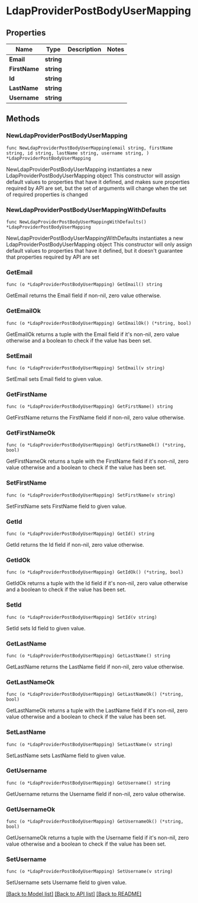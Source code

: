# LdapProviderPostBodyUserMapping

## Properties

Name | Type | Description | Notes
------------ | ------------- | ------------- | -------------
**Email** | **string** |  | 
**FirstName** | **string** |  | 
**Id** | **string** |  | 
**LastName** | **string** |  | 
**Username** | **string** |  | 

## Methods

### NewLdapProviderPostBodyUserMapping

`func NewLdapProviderPostBodyUserMapping(email string, firstName string, id string, lastName string, username string, ) *LdapProviderPostBodyUserMapping`

NewLdapProviderPostBodyUserMapping instantiates a new LdapProviderPostBodyUserMapping object
This constructor will assign default values to properties that have it defined,
and makes sure properties required by API are set, but the set of arguments
will change when the set of required properties is changed

### NewLdapProviderPostBodyUserMappingWithDefaults

`func NewLdapProviderPostBodyUserMappingWithDefaults() *LdapProviderPostBodyUserMapping`

NewLdapProviderPostBodyUserMappingWithDefaults instantiates a new LdapProviderPostBodyUserMapping object
This constructor will only assign default values to properties that have it defined,
but it doesn't guarantee that properties required by API are set

### GetEmail

`func (o *LdapProviderPostBodyUserMapping) GetEmail() string`

GetEmail returns the Email field if non-nil, zero value otherwise.

### GetEmailOk

`func (o *LdapProviderPostBodyUserMapping) GetEmailOk() (*string, bool)`

GetEmailOk returns a tuple with the Email field if it's non-nil, zero value otherwise
and a boolean to check if the value has been set.

### SetEmail

`func (o *LdapProviderPostBodyUserMapping) SetEmail(v string)`

SetEmail sets Email field to given value.


### GetFirstName

`func (o *LdapProviderPostBodyUserMapping) GetFirstName() string`

GetFirstName returns the FirstName field if non-nil, zero value otherwise.

### GetFirstNameOk

`func (o *LdapProviderPostBodyUserMapping) GetFirstNameOk() (*string, bool)`

GetFirstNameOk returns a tuple with the FirstName field if it's non-nil, zero value otherwise
and a boolean to check if the value has been set.

### SetFirstName

`func (o *LdapProviderPostBodyUserMapping) SetFirstName(v string)`

SetFirstName sets FirstName field to given value.


### GetId

`func (o *LdapProviderPostBodyUserMapping) GetId() string`

GetId returns the Id field if non-nil, zero value otherwise.

### GetIdOk

`func (o *LdapProviderPostBodyUserMapping) GetIdOk() (*string, bool)`

GetIdOk returns a tuple with the Id field if it's non-nil, zero value otherwise
and a boolean to check if the value has been set.

### SetId

`func (o *LdapProviderPostBodyUserMapping) SetId(v string)`

SetId sets Id field to given value.


### GetLastName

`func (o *LdapProviderPostBodyUserMapping) GetLastName() string`

GetLastName returns the LastName field if non-nil, zero value otherwise.

### GetLastNameOk

`func (o *LdapProviderPostBodyUserMapping) GetLastNameOk() (*string, bool)`

GetLastNameOk returns a tuple with the LastName field if it's non-nil, zero value otherwise
and a boolean to check if the value has been set.

### SetLastName

`func (o *LdapProviderPostBodyUserMapping) SetLastName(v string)`

SetLastName sets LastName field to given value.


### GetUsername

`func (o *LdapProviderPostBodyUserMapping) GetUsername() string`

GetUsername returns the Username field if non-nil, zero value otherwise.

### GetUsernameOk

`func (o *LdapProviderPostBodyUserMapping) GetUsernameOk() (*string, bool)`

GetUsernameOk returns a tuple with the Username field if it's non-nil, zero value otherwise
and a boolean to check if the value has been set.

### SetUsername

`func (o *LdapProviderPostBodyUserMapping) SetUsername(v string)`

SetUsername sets Username field to given value.



[[Back to Model list]](../README.md#documentation-for-models) [[Back to API list]](../README.md#documentation-for-api-endpoints) [[Back to README]](../README.md)


